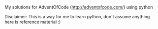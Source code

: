 My solutions for AdventOfCode (http://adventofcode.com/) using python

Disclaimer: This is a way for me to learn python, don't assume anything here is reference material :)  

